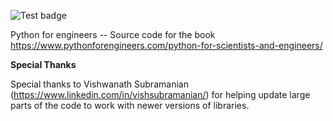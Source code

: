 ![Test badge](https://github.com/shantnu/PyEng/actions/workflows/main.yml/badge.svg)


 Python for engineers -- Source code for the book https://www.pythonforengineers.com/python-for-scientists-and-engineers/


**Special Thanks**

Special thanks to Vishwanath Subramanian (https://www.linkedin.com/in/vishsubramanian/) for helping update large parts of the code to work with newer versions of libraries.
